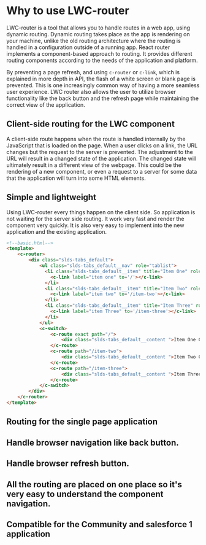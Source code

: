 # Why to use LWC-router

LWC-router is a tool that allows you to handle routes in a web app, using dynamic routing. Dynamic routing takes place as the app is rendering on your machine, unlike the old routing architecture where the routing is handled in a configuration outside of a running app. React router implements a component-based approach to routing. It provides different routing components according to the needs of the application and platform.

By preventing a page refresh, and using `c-router` or `c-link`, which is explained in more depth in API, the flash of a white screen or blank page is prevented. This is one increasingly common way of having a more seamless user experience. LWC router also allows the user to utilize browser functionality like the back button and the refresh page while maintaining the correct view of the application.

## Client-side routing for the LWC component 
A client-side route happens when the route is handled internally by the JavaScript that is loaded on the page. When a user clicks on a link, the URL changes but the request to the server is prevented. The adjustment to the URL will result in a changed state of the application. The changed state will ultimately result in a different view of the webpage. This could be the rendering of a new component, or even a request to a server for some data that the application will turn into some HTML elements.

## Simple and lightweight
Using LWC-router every things happen on the client side. So application is not waiting for the server side routing. It work very fast and render the component very quickly. It is also very easy to implement into the new application and the existing application.

```html
<!--basic.html-->
<template>
    <c-router>
        <div class="slds-tabs_default">
            <ul class="slds-tabs_default__nav" role="tablist">
              <li class="slds-tabs_default__item" title="Item One" role="presentation">
                <c-link label="item one" to='/'></c-link>
              </li>
              <li class="slds-tabs_default__item" title="Item Two" role="presentation">
                <c-link label="item two" to='/item-two'></c-link>
              </li>
              <li class="slds-tabs_default__item" title="Item Three" role="presentation">
                <c-link label="item Three" to='/item-three'></c-link>
              </li>
            </ul>
            <c-switch>
                <c-route exact path="/">
                    <div class="slds-tabs_default__content ">Item One Content</div>
                </c-route>
                <c-route path="/item-two">
                    <div class="slds-tabs_default__content ">Item Two Content</div>
                </c-route>
                <c-route path="/item-three">
                    <div class="slds-tabs_default__content ">Item Three Content</div>
                </c-route>
            </c-switch>
        </div>
    </c-router>
</template>
```

## Routing for the single page application
## Handle browser navigation like back button.
## Handle browser refresh button.
## All the routing are placed on one place so it's very easy to understand the component navigation.
## Compatible for the Community and salesforce 1 application